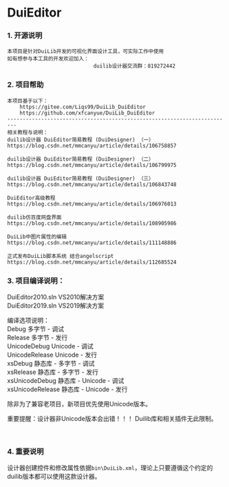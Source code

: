 # DuiEditor

### 1. 开源说明


```
本项目是针对DuiLib开发的可视化界面设计工具，可实际工作中使用
如有想参与本工具的开发欢迎加入：
							duilib设计器交流群：819272442
```

### 2.  项目帮助	

```
本项目基于以下：
	https://gitee.com/Liqs99/DuiLib_DuiEditor
	https://github.com/xfcanyue/DuiLib_DuiEditor
-------------------------------------------------------------------------
相关教程与说明：	
duilib设计器 DuiEditor简易教程 (DuiDesigner) （一）
https://blog.csdn.net/mmcanyu/article/details/106758857

duilib设计器 DuiEditor简易教程 (DuiDesigner) （二）
https://blog.csdn.net/mmcanyu/article/details/106799975

duilib设计器 DuiEditor简易教程 (DuiDesigner) （三）
https://blog.csdn.net/mmcanyu/article/details/106843748

DuiEditor高级教程
https://blog.csdn.net/mmcanyu/article/details/106976013

duilib仿百度网盘界面
https://blog.csdn.net/mmcanyu/article/details/108905986

DuiLib中图片属性的编辑
https://blog.csdn.net/mmcanyu/article/details/111148886

正式发布DuiLib脚本系统 结合angelscript 
https://blog.csdn.net/mmcanyu/article/details/112685524
```
### 3. 项目编译说明：

DuiEditor2010.sln	VS2010解决方案  
DuiEditor2019.sln	VS2019解决方案  

编译选项说明：  
Debug				多字节 - 调试  
Release				多字节 - 发行  
UnicodeDebug		Unicode - 调试  
UnicodeRelease		Unicode - 发行  
xsDebug				静态库 - 多字节 - 调试  
xsRelease			静态库 - 多字节 - 发行  
xsUnicodeDebug		静态库 - Unicode - 调试  
xsUnicodeRelease	静态库 - Unicode - 发行  

除非为了兼容老项目，新项目优先使用Unicode版本。 

重要提醒：设计器非Unicode版本会出错！！！ Duilib库和相关插件无此限制。

​    

   ### 4. 重要说明

设计器创建控件和修改属性依据`bin\DuiLib.xml`，理论上只要遵循这个约定的duilib版本都可以使用这款设计器。